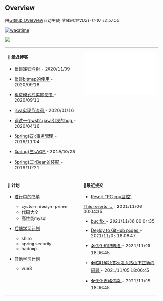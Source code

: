 
## Overview

由[Github OverView](https://github.com/0xcaffebabe/0xcaffebabe)自动生成 _生成时间:2021-11-07 12:57:50_

[![wakatime](https://wakatime.com/badge/user/78591c59-95d5-4479-b2fc-988c35f31d59.svg)](https://wakatime.com/@78591c59-95d5-4479-b2fc-988c35f31d59)

![](https://github-readme-stats.vercel.app/api/wakatime?username=0xcaffebabe&layout=compact&langs_count=12)

<table>

<tr>
<td valign="top" width="50%">

#### 📖 最近博客


* <a href="https://0xcaffebabe.github.io/%E7%AE%97%E6%B3%95/2020/11/09/%E8%B0%88%E8%B0%88%E9%80%92%E5%BD%92%E4%B8%8E%E6%A0%91.html" target="_blank"> 谈谈递归与树 </a> - 2020/11/09 

    
* <a href="https://0xcaffebabe.github.io/%E7%AE%97%E6%B3%95/2020/09/18/%E8%B0%88%E8%B0%88bitmap%E7%9A%84%E4%BD%BF%E7%94%A8.html" target="_blank"> 谈谈bitmap的使用 </a> - 2020/09/18 

    
* <a href="https://0xcaffebabe.github.io/%E8%AE%BE%E8%AE%A1%E6%A8%A1%E5%BC%8F/2020/09/11/%E6%A1%A5%E6%8E%A5%E6%A8%A1%E5%BC%8F%E7%9A%84%E5%AE%9E%E9%99%85%E4%BD%BF%E7%94%A8.html" target="_blank"> 桥接模式的实际使用 </a> - 2020/09/11 

    
* <a href="https://0xcaffebabe.github.io/java/2020/04/16/JAVA%E5%AE%9E%E7%8E%B0%E8%8A%82%E6%B5%81%E9%98%80.html" target="_blank"> java实现节流阀 </a> - 2020/04/16 

    
* <a href="https://0xcaffebabe.github.io/%E6%97%A5%E5%B8%B8/2020/04/16/%E8%B0%83%E8%AF%95%E4%B8%80%E4%B8%AAwsl2+java%E5%BC%95%E5%8F%91%E7%9A%84bug.html" target="_blank"> 调试一个wsl2+java引发的bug </a> - 2020/04/16 

    
* <a href="https://0xcaffebabe.github.io/spring/2019/11/04/Spring-%E5%9B%9B-%E4%BA%8B%E5%8A%A1%E7%AE%A1%E7%90%86.html" target="_blank"> Spring(四):事务管理 </a> - 2019/11/04 

    
* <a href="https://0xcaffebabe.github.io/spring/2019/10/28/Spring(%E4%B8%89)-AOP.html" target="_blank"> Spring(三):AOP </a> - 2019/10/28 

    
* <a href="https://0xcaffebabe.github.io/spring/2019/10/21/Spring(%E4%BA%8C)-Bean%E7%9A%84%E8%A3%85%E9%85%8D.html" target="_blank"> Spring(二):Bean的装配 </a> - 2019/10/21 

        

</td>

<td valign="top" width="50%">

![](https://raw.githubusercontent.com/0xcaffebabe/github-stats/master/generated/overview.svg)

</td>

</tr>

<tr>

<td valign="top" width="50%">

#### 📝 计划

- [进行中的书单](https://github.com/users/0xcaffebabe/projects/4)
  - system-design-primer
  - 代码大全
  - 高性能mysql


- [后端学习计划](https://github.com/users/0xcaffebabe/projects/1)
  - shiro
  - spring security
  - hadoop


- [其他学习计划](https://github.com/users/0xcaffebabe/projects/3)
  - vue3


<td>

#### 🌴最近提交


  * <a href="https://github.com/0xcaffebabe/my-pad-desktop/commit/0e21bce9afc8a7c5fdf7d6b7fea1bb186edcedc2" target="_blank"> Revert "PC cpu监控"

This reverts ... </a> - 2021/11/06 00:04:35 

    
  * <a href="https://github.com/0xcaffebabe/my-pad-desktop/commit/6eb3297765915318f1c864be6fc1375168ec1055" target="_blank"> bug fix </a> - 2021/11/06 00:04:35 

    
  * <a href="https://github.com/0xcaffebabe/note/commit/e7d8e43f846fe0d9038fd081e889d2fc078ede95" target="_blank"> Deploy to GitHub pages </a> - 2021/11/05 18:08:47 

    
  * <a href="https://github.com/0xcaffebabe/note/commit/0cc15f68817dba60fef6aebdb039780c9d26fa92" target="_blank"> 🛠优化知识网络 </a> - 2021/11/05 18:06:45 

    
  * <a href="https://github.com/0xcaffebabe/note/commit/74aec1df8bd1dcf6d53c5af5fb1652db4f7de622" target="_blank"> 🛠临时解决首次进入路由不正确的问题 </a> - 2021/11/05 18:06:45 

    
  * <a href="https://github.com/0xcaffebabe/note/commit/2a3304d5fa4436543aed8815435ebbaa01bbd237" target="_blank"> 🛠优化表格渲染 </a> - 2021/11/05 18:06:45 

    

</td>

</tr>

</table>
